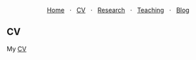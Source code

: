 <p align="center">
  <a href="https://binyueconomics.github.io/">Home</a>
  &nbsp; · &nbsp;
  <a href="https://binyueconomics.github.io/CV">CV</a>
  &nbsp; · &nbsp;
  <a href="https://binyueconomics.github.io/research">Research</a>
  &nbsp; · &nbsp;
  <a href="https://binyueconomics.github.io/teaching">Teaching</a>
  &nbsp; · &nbsp;
  <a href="https://binyueconomics.github.io/blog">Blog</a>
</p>

## CV

My [CV](https://docs.google.com/gview?url=https://github.com/binyueconomics/binyueconomics.github.io/raw/master/bin_yu_01012024.pdf&embedded=true)

